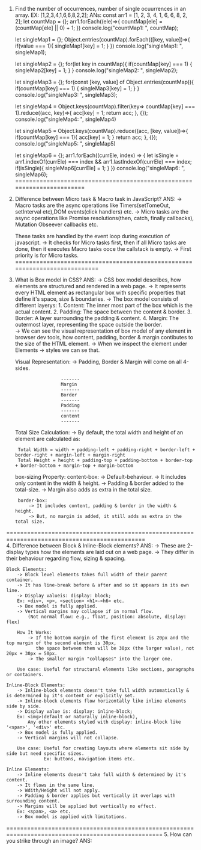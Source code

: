 1. Find the number of occurrences, number of single ocuurrences in an array. EX: [1,2,3,4,1,6,6,8,2,2];
ANs: const arr1 = [1, 2, 3, 4, 1, 6, 6, 8, 2, 2];
    let countMap = {};
    arr1.forEach((ele)=>{
        countMap[ele] = (countMap[ele] || 0) + 1;
    })
    console.log("countMap1: ", countMap);
    
    let singleMap1 = {};
    Object.entries(countMap).forEach(([key, value])=>{
        if(value === 1){
            singleMap1[key] = 1;
        }
    })
    console.log("singleMap1: ", singleMap1);
    
    let singleMap2 = {};
    for(let key in countMap){
        if(countMap[key] === 1) {
            singleMap2[key] = 1;
        }
    }
    console.log("singleMap2: ", singleMap2);
    
    let singleMap3 = {};
    for(const [key, value] of Object.entries(countMap)){
        if(countMap[key] === 1) {
            singleMap3[key] = 1;
        }
    }
    console.log("singleMap3: ", singleMap3);
    
    let singleMap4 = Object.keys(countMap).filter(key=> countMap[key] === 1).reduce((acc, key)=>{
                     acc[key] = 1;
                     return acc;
                }, {});
    console.log("singleMap4: ", singleMap4)
    
    let singleMap5 = Object.keys(countMap).reduce((acc, [key, value])=>{
                        if(countMap[key] === 1){
                            acc[key] = 1;
                        }
                     return acc;
                }, {});
    console.log("singleMap5: ", singleMap5)
    
    let singleMap6 = {};
    arr1.forEach((currEle, index) => {
        let isSingle = arr1.indexOf(currEle) === index && arr1.lastIndexOf(currEle) === index;
        if(isSingle){
            singleMap6[currEle] = 1;
        }
    })
    console.log("singleMap6: ", singleMap6);
=======================================================================
2. Difference between Micro task & Macro task in JavaScript?
ANS: -> Macro tasks are the async operations like Timers(setTomeOut, setInterval etc),DOM events(click handlers) etc.
	 -> Micro tasks are the async operations like Promise resolutions(then, catch, finally callbacks), Mutation Obseever callbacks etc.
	 
	 These tasks are handled by the event loop during execution of javascript. 
	 -> It checks for Micro tasks first, then if all Micro tasks are done, then it executes Macro tasks ooce the callstack is empty.
	 -> First priority is for Micro tasks.
===========================================================================
3. What is Box model in CSS?
ANS: -> CSS box model describes, how elements are structured and rendered in a web page.
	 -> It represents every HTML element as rectangular box with specific properties that define it's space, size & boundaries.
	 -> The box model consists of different layerys:
			1. Content: The inner most part of the box which is the actual content.
			2. Padding: The space between the content & border.
			3. Border: A layer surrounding the padding & content.
			4. Margin: The outermost layer, representing the space outside the border.		
	-> We can see the visual representation of box model of any element in browser dev tools, how content, padding, border & margin 
		contibutes to the size of the HTML element. 
	-> When we inspect the element under Elements -> styles we can se that.
					
	Visual Representation:
		-> Padding, Border & Margin will come on all 4-sides.
	
						-------
						Margin
						-------
						Border
						-------
						Padding
						-------
						content
						-------
						
	Total Size Calculation: 
		-> By default, the total width and height of an element are calculated as:

		Total Width = width + padding-left + padding-right + border-left + border-right + margin-left + margin-right
		Total Height = height + padding-top + padding-bottom + border-top + border-bottom + margin-top + margin-bottom
		
	box-sizing Property:
		content-box: 
			-> Default-behaviour. 
			-> It includes only content in the width & height.
			-> Padding & border added to the total-size.
			-> Margin also adds as extra in the total size.
			
		border-box: 
			-> It includes content, padding & border in the width & height.
			-> But, no margin is added, it still adds as extra in the total size.
==============================================================================================		
4. Difference between Block & Inline-Block elements?
ANS: -> These are 2-display types how the elements are laid out on a web page.
	 -> They differ in their behaviour regarding flow, sizing & spacing.
	 
	Block Elements:
		-> Block level elements takes full width of their parent container.
		-> It has line-break before & after and so it appears in its own line.
		-> Display valueis: display: block;
		Ex: <div>, <p>, <section> <h1>-<h6> etc.
		-> Box model is fully applied.
		-> Vertical margins may collapse if in normal flow.
			(Not normal flow: e.g., float, position: absolute, display: flex)
			
		How It Works:
			-> If the bottom margin of the first element is 20px and the top margin of the second element is 30px, 
			   the space between them will be 30px (the larger value), not 20px + 30px = 50px.
			-> The smaller margin "collapses" into the larger one.
		
		Use case: Useful for structural elements like sections, paragraphs or containers.
		
	Inline-Block Elements:
		-> Inline-block elements doesn't take full width automatically & is determined by it's content or explicitly set.
		-> Inline-block elements flow horizontally like inline elements side by side.
		-> Display value is: display: inline-block;
		Ex: <img>(default or naturally inline-block), 
			Any other elements styled with display: inline-block like '<span>', '<div>' etc.
		-> Box model is fully applied.
		-> Vertical margins will not collapse.
			
		Use case: Useful for creating layouts where elements sit side by side but need specific sizes.
				  Ex: buttons, navigation items etc.
				  
	Inline Elements:
		-> Inline elements doesn't take full width & determined by it's content.
		-> It flows in the same line.
		-> Wdith/Height will not apply.
		-> Padding & border applies but vertically it overlaps with surrounding content.
		-> Margins will be applied but vertically no effect.
		Ex: <span>, <a> etc.
		-> Box model is applied with limitations.
===================================================================================================	
5. How can you strike through an image?
ANS: 	<!DOCTYPE html>
		<html lang="en">
		<head>
			<meta charset="UTF-8">
			<title>Image with Red Strikethrough</title>
			<style>
				.image-container {
					position: relative;
					display: inline-block;
				}

				.image-container::after {
					content: '*';
					position: absolute;
					top: 50%;
					left: 0;
					width: 100%;
					height: 2px;
					background-color: red;
				}
			</style>
		</head>
		<body>
			<h1>Image with Strikethrough</h1>
			<div class="image-container">
				<img width="200" height="200" 
				src="https://media.istockphoto.com/id/1973365581/vector/sample-ink-rubber-stamp.jpg?s=2048x2048&w=is&k=20&c=-nRicEMFco-wjZrqf2MTWa5dlmVM312tNFy7Mw3Rj4I=" 
				alt="Sample Image">
			</div>
		</body>
		</html>
=============================================================================================================================
6. Responsive layout with boxes & same space b't them.
ANS: <!DOCTYPE html>
	<html lang="en">
		<head>
		  <meta charset="UTF-8" />
		  <meta name="viewport" content="width=device-width, initial-scale=1.0" />
		  <link rel="stylesheet" href="style.css" />
		  <title>Browser</title>
		  <style>
			/* Container styling */
			  .container {
				  display: flex;
				  justify-content: space-evenly;
			  }

			  /* Box styling */
			  .box {
				  width: 50px;
				  height: 50px;
				  background-color: #f0f0f0;
				  border: 1px solid #ccc;
			  }
		  </style>
		</head>
		
		<body>
		   <div class="container">
			<div class="box"></div>
			<div class="box"></div>
			<div class="box"></div>
		</div>
		</body>
	</html>
==========================================================================
7. Why we use iframes in a web page?
ANS: They allow to embed content from external souce or from same site in to an separate HTMl document.
	-> Embedding external content like youtube videos or google maps from other sites 
		Ex: <iframe src="youtube.com/video"> shows a video on your page.
		
	-> Embedded content like adds separate from your web page with out messing the original web page styles etc.
		Ex: An ad in <iframe src="ad.com"> won’t turn your site pink.
		
	-> Load independent sections like whether, live updates etc. & refresh or update the with out touching the main page.
		Ex: <iframe src="news.com/ticker">
		
	-> Legacy support like loading old forms with out rebuilding them.
==================================================================================
8. How can you reduce reduntant API calls from different components making same API calls?
ANS: Here’s a concise summary of our conversation, covering your questions about reducing redundant API calls in React, 
	handling dynamic data, and detecting server changes automatically, along with the solutions discussed:

---

### 1. Reducing Redundant API Calls in React
- **Problem**: Multiple components making the same API calls in a React app.
- **Solutions**:
  - **Context API**: Centralize fetching and share data via context, checking if data exists before fetching.
  - **Custom Hook**: Cache results (e.g., in an object) and reuse across components.
  - **Redux**: Store data in a global store, fetching only if not present, with thunks for async logic.
  - **React Query/SWR**: Libraries that deduplicate requests using unique keys, caching data automatically.
  - **Memoization**: Use `useCallback` to prevent unnecessary refetches in parent components.
- **Redux Relevance**: Useful for large apps with complex state, but overkill for simple cases compared to React Query/SWR.

---

### 2. Handling Dynamic Data (Cache Invalidation)
- **Problem**: Cached data becomes stale when the server updates.
- **Solutions**:
  - **Timestamps**: Track when data was fetched (e.g., `lastFetched`) and refetch if older than a threshold (e.g., 5 minutes).
    - Example: Custom hook or Redux with a `maxAge` check.
  - **Manual Triggers**: Invalidate cache and refetch on user action (e.g., button click) or app events (e.g., POST request).
    - Example: `invalidateCache` in Redux, `refetch` in React Query.
  - **Combination**: Use timestamps for auto-refreshes and manual triggers for immediate updates.
    - Example: React Query with `staleTime` and `invalidateQueries`.

---

### 3. React Query and SWR
- **React Query**:
  - Part of TanStack Query ecosystem, for server-state management in React.
  - Features: Caching, deduplication (`queryKey`), stale-while-revalidate (`staleTime`), mutations (`useMutation`).
  - Setup: Requires `QueryClientProvider`.
- **SWR**:
  - Lightweight library from Vercel, based on stale-while-revalidate.
  - Features: Simple API (`useSWR`), deduplication by key, auto-revalidation (e.g., on focus).
  - Setup: No provider needed.
- **Comparison**: React Query is feature-rich and scalable; SWR is simpler and lighter.

---

### 4. TanStack Query Ecosystem
- **Overview**: Evolved from React Query, now a framework-agnostic suite under TanStack (Tanner Linsley’s projects).
- **Components**:
  - `@tanstack/react-query`: React-specific library.
  - `@tanstack/query-core`: Core logic for any framework.
  - Adapters: Vue, Solid, Svelte versions.
  - Devtools: Debugging UI for queries.
- **Purpose**: Unified, efficient server-state management across JavaScript ecosystems.

---

### 5. Detecting Server Changes Automatically
- **Limitation**: Timestamps and manual triggers don’t detect server changes in real time.
- **Push-Based Solutions**:
  - **WebSockets**: Bidirectional, server pushes updates via a persistent connection.
    - Example: React with WebSocket updates to state or React Query cache.
  - **Server-Sent Events (SSE)**: Unidirectional, server streams events over HTTP.
    - Example: SSE with SWR’s `mutate` to update cache.
  - **Long Polling**: Client holds request open until server responds with changes, then re-requests.
    - Example: Recursive fetch in React.
- **Integration**: Combine with React Query (`setQueryData`) or SWR (`mutate`) for seamless cache updates.

---

### 6. Optimized Polling (Alternative)
- **Problem**: Push isn’t available; naive polling is inefficient.
- **Solution**: Poll with shorter intervals (e.g., 10 seconds) and use HTTP headers to avoid redundant data:
  - **ETags**: Client sends `If-None-Match`, server returns `304 Not Modified` if unchanged.
    - Example: React Query with ETag tracking.
  - **Last-Modified**: Client sends `If-Modified-Since`, server returns `304` if not modified.
    - Example: SWR with timestamp updates.
- **How It Works**: Server only sends full data when changed, reducing bandwidth; client updates only on new data.

---

### Key Takeaways
- **Redundant Calls**: Use caching (React Query, SWR, Redux) to share data across components.
- **Dynamic Data**: Invalidate caches with timestamps or manual triggers; React Query/SWR simplify this.
- **Server Changes**: Push (WebSockets, SSE, long polling) detects changes instantly; optimized polling (ETags, Last-Modified) is a fallback when push isn’t an option.
- **Best Tool**: React Query for scalability, SWR for simplicity, custom solutions for small apps, polling for constrained servers.

===============================================================================================================

